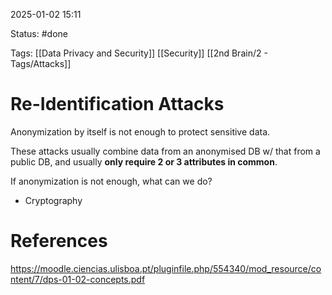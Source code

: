2025-01-02 15:11

Status: #done 

Tags: [[Data Privacy and Security]] [[Security]] [[2nd Brain/2 - Tags/Attacks]]

# Re-Identification Attacks

Anonymization by itself is not enough to protect sensitive
data.

These attacks usually combine data from an anonymised DB w/ that from a public DB, and usually **only require 2 or 3 attributes in common**.

If anonymization is not enough, what can we do?
- Cryptography

# References

https://moodle.ciencias.ulisboa.pt/pluginfile.php/554340/mod_resource/content/7/dps-01-02-concepts.pdf